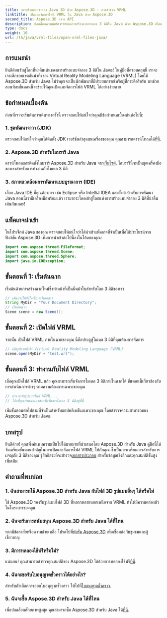 ```yaml
---
title: การสร้างแบบจำลอง Java 3D ด้วย Aspose.3D - การสำรวจ VRML
linktitle: เปิดและจัดการไฟล์ VRML ใน Java ด้วย Aspose.3D
second_title: Aspose.3D จาวา API
description: ปลดล็อกความมหัศจรรย์ของการสร้างแบบจำลอง 3 มิติใน Java ด้วย Aspose.3D เปิดและจัดการไฟล์ VRML ได้อย่างราบรื่น ดำดิ่งสู่โลกแห่งความเป็นไปได้ที่ไร้ขีดจำกัด!
type: docs
weight: 10
url: /th/java/vrml-files/open-vrml-files-java/
---
```

## การแนะนำ
ยินดีต้อนรับสู่โลกที่น่าตื่นเต้นของการสร้างแบบจำลอง 3 มิติใน Java! ในคู่มือที่ครอบคลุมนี้ เราจะเจาะลึกขอบเขตอันน่าทึ่งของ Virtual Reality Modeling Language (VRML) โดยใช้ Aspose.3D สำหรับ Java ไม่ว่าคุณจะเป็นนักพัฒนาที่มีประสบการณ์หรือผู้ที่กระตือรือร้น บทช่วยสอนทีละขั้นตอนนี้จะช่วยให้คุณเปิดและจัดการไฟล์ VRML ได้อย่างง่ายดาย
## ข้อกำหนดเบื้องต้น
ก่อนที่เราจะเริ่มต้นการเดินทางครั้งนี้ ตรวจสอบให้แน่ใจว่าคุณมีข้อกำหนดเบื้องต้นต่อไปนี้:
### 1. ชุดพัฒนาจาวา (JDK)
 ตรวจสอบให้แน่ใจว่าคุณได้ติดตั้ง JDK เวอร์ชันล่าสุดบนเครื่องของคุณ คุณสามารถดาวน์โหลดได้[ที่นี่](https://www.oracle.com/java/technologies/javase-downloads.html).
### 2. Aspose.3D สำหรับไลบรารี Java
ดาวน์โหลดและติดตั้งไลบรารี Aspose.3D สำหรับ Java จาก[เว็บไซต์](https://releases.aspose.com/3d/java/). ไลบรารีนี้จะเป็นชุดเครื่องมือของเราสำหรับการทำงานกับโมเดล 3 มิติ
### 3. สภาพแวดล้อมการพัฒนาแบบบูรณาการ (IDE)
เลือก Java IDE ที่คุณต้องการ เช่น Eclipse หรือ IntelliJ IDEA และตั้งค่าสำหรับการพัฒนา Java
ตอนนี้เรามีเครื่องมือพร้อมแล้ว เรามากระโดดเข้าสู่โลกแห่งการสร้างแบบจำลอง 3 มิติที่น่าตื่นเต้นกันเถอะ!
## แพ็คเกจนำเข้า
ในโปรเจ็กต์ Java ของคุณ ตรวจสอบให้แน่ใจว่าได้นำเข้าแพ็คเกจที่จำเป็นเพื่อใช้ประโยชน์จากฟังก์ชัน Aspose.3D เพิ่มการนำเข้าต่อไปนี้ลงในโค้ดของคุณ:
```java
import com.aspose.threed.FileFormat;
import com.aspose.threed.Scene;
import com.aspose.threed.Sphere;
import java.io.IOException;
```
## ขั้นตอนที่ 1: เริ่มต้นฉาก
เริ่มต้นด้วยการสร้างฉากใหม่ซึ่งทำหน้าที่เป็นผืนผ้าใบสำหรับโลก 3 มิติของเรา
```java
// เส้นทางไปยังไดเร็กทอรีเอกสาร
String MyDir = "Your Document Directory";
// เริ่มต้นฉาก
Scene scene = new Scene();
```
## ขั้นตอนที่ 2: เปิดไฟล์ VRML
จากนั้น เปิดไฟล์ VRML ภายในฉากของคุณ นี่คือประตูสู่โมเดล 3 มิติที่คุณต้องการจัดการ
```java
// เปิดรูปแบบไฟล์ Virtual Reality Modeling Language (VRML)
scene.open(MyDir + "test.wrl");
```
## ขั้นตอนที่ 3: ทำงานกับไฟล์ VRML
เมื่อคุณเปิดไฟล์ VRML แล้ว คุณสามารถเริ่มจัดการโมเดล 3 มิติภายในฉากได้ ขั้นตอนนี้เกี่ยวข้องกับการดำเนินการต่างๆ ตามความต้องการเฉพาะของคุณ
```java
// ทำงานกับรูปแบบไฟล์ VRML...
// โค้ดที่คุณกำหนดเองสำหรับจัดการโมเดล 3 มิติอยู่ที่นี่
```
เพิ่มขั้นตอนต่อไปตามที่จำเป็นสำหรับแอปพลิเคชันเฉพาะของคุณ โดยสำรวจความสามารถของ Aspose.3D สำหรับ Java
## บทสรุป
ยินดีด้วย! คุณเพิ่งค้นพบความเป็นไปได้มากมายที่นำเสนอโดย Aspose.3D สำหรับ Java คู่มือนี้ได้จัดเตรียมขั้นตอนสำคัญในการเปิดและจัดการไฟล์ VRML ให้กับคุณ ซึ่งเป็นการเตรียมการสำหรับการผจญภัย 3 มิติของคุณ
 รู้สึกอิสระที่จะสำรวจ[เอกสารประกอบ](https://reference.aspose.com/3d/java/) สำหรับข้อมูลเชิงลึกและคุณสมบัติขั้นสูงเพิ่มเติม
## คำถามที่พบบ่อย
### 1. ฉันสามารถใช้ Aspose.3D สำหรับ Java กับไฟล์ 3D รูปแบบอื่นๆ ได้หรือไม่
ใช่ Aspose.3D รองรับรูปแบบไฟล์ 3D ที่หลากหลายนอกเหนือจาก VRML ทำให้มีความคล่องตัวในโครงการของคุณ
### 2. ฉันจะรับการสนับสนุน Aspose.3D สำหรับ Java ได้ที่ไหน
 หากมีข้อสงสัยหรือความช่วยเหลือ โปรดไปที่[ฟอรั่ม Aspose.3D](https://forum.aspose.com/c/3d/18) เพื่อเชื่อมต่อกับชุมชนและผู้เชี่ยวชาญ
### 3. มีการทดลองใช้ฟรีหรือไม่?
 แน่นอน! คุณสามารถสำรวจคุณสมบัติของ Aspose.3D ได้ด้วยการทดลองใช้ฟรี[ที่นี่](https://releases.aspose.com/).
### 4. ฉันจะขอรับใบอนุญาตชั่วคราวได้อย่างไร?
 สำหรับตัวเลือกการออกใบอนุญาตชั่วคราว ให้ไปที่[ใบอนุญาตชั่วคราว](https://purchase.aspose.com/temporary-license/).
### 5. ฉันจะซื้อ Aspose.3D สำหรับ Java ได้ที่ไหน
 เพื่อปลดล็อกศักยภาพสูงสุด คุณสามารถซื้อ Aspose.3D สำหรับ Java ได้[ที่นี่](https://purchase.aspose.com/buy).